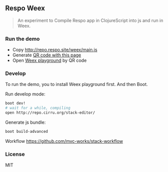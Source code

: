 
Respo Weex
----

> An experiment to Compile Respo app in ClojureScript into js and run in Weex.

### Run the demo

* Copy http://repo.respo.site/weex/main.js
* Generate [QR code with this page][qr]
* Open [Weex playground](https://weex-project.io/cn/playground.html) by QR code

[qr]: http://www.qr-code-generator.com/

### Develop

To run the demo, you to install Weex playground first. And then Boot.

Run develop mode:

```bash
boot dev!
# wait for a while, compiling
open http://repo.cirru.org/stack-editor/
```

Generate js bundle:

```bash
boot build-advanced
```

Workflow https://github.com/mvc-works/stack-workflow

### License

MIT

